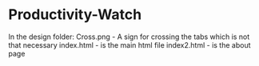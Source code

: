 # Productivity-Watch

In the design folder:
 Cross.png - A sign for crossing the tabs which is not that necessary
 index.html - is the main html file
 index2.html - is the about page
 

